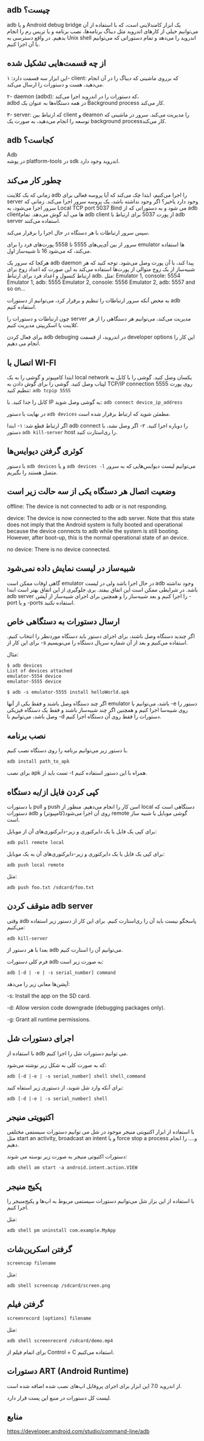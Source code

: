  adb چیست؟
---

adb و یا Android debug bridge
یک ابزار کامندلاینی است، که با استفاده از آن می‌توانیم خیلی از کارهای اندروید مثل دیباگ برنامه‌ها، نصب برنامه و یا تریس رم را انجام بدهیم.
در واقع دسترسی به Unix shell اندروید را می‌دهد و تمام دستوراتی که می‌توانیم با آن اجرا کنیم.


از چه قسمت‌هایی تشکیل شده
---
این ابزار سه قسمت دارد:
۱- client:
که برروی ماشینی که دیباگ را در آن انجام  می‌دهید، هست و دستورات را ارسال می‌کند.

۲- daemon (adbd):
 که دستورات را در اندروید اجرا می‌کند،  
 adbd 
 در همه دستگاه‌ها به عنوان یک 
Background process
کار می‌کند.

۳- server: 
که ارتباط بین client و deamon را مدیریت می‌کند. 
سرور در ماشینی که توسعه را انجام می‌دهید، به صورت یک background processکار می‌کند.


adb کجاست؟
---
Adb  
در پوشه platform-tools در sdk اندروید وجود دارد.


چطور کار می‌کند
---
زمانی که یک کلاینت adb را اجرا می‌کنیم، ابتدا چک می‌کند که آیا پروسه فعالی برای server وجود دارد یاخیر؟ اگر وجود نداشته باشد، یک پروسه سرور اجرا می‌کند.
زمانی که سرور اجرا می‌شود، به 
Local TCP port 5037 
Bind
می شود و به دستوراتی که از 
adb clientها 
می آید گوش می‌دهد.
تمام 
adb client 
از پورت 5037 برای ارتباط با 
adb server
استفاده می‌کنند.

سپس سرور ارتباطات با هر دستگاه در حال اجرا را برقرار می‌کند.

سرور از بین آی‌پی‌های 5555 تا 5558 پورت‌های فرد را برای emulator ها استفاده می‌کند، که می‌شود 16 تا شبیه‌ساز اول.

هرکجا که سرور یک adb daemon پیدا کند، با آن پورت وصل می‌شود. توجه کنید که هر شبیه‌ساز از یک زوج متوالی از پورت‌ها استفاده می‌کند به این صورت که اعداد زوج برای ارتباط کنسول و اعداد فرد برای ارتباط adb. مثل:
Emulator 1, console: 5554
Emulator 1, adb: 5555
Emulator 2, console: 5556
Emulator 2, adb: 5557
and so on...


به محض آنکه سرور ارتباطات را تنظیم و برقرار کرد، می‌توانیم از دستورات adb استفاده کنیم.

چون ارتباطات و دستورات را server مدیریت می‌کند، می‌توانیم هر دستگاهی را از هر کلاینت یا اسکریپتی مدیریت کنیم.


برای فعال کردن adb debuging در اندروید، از قسمت developer options  این کار را انجام می دهیم.

اتصال با WI-FI
---
ابتدا کامپیوتر و گوشی  را به یک local network یکسان وصل کنید.
گوشی را با کابل به لپتاب وصل کنید.
گوشی را برای گوش دادن به TCP/IP connection  روی پورت 5555  تنظیم کنید:
`adb tcpip 5555`

کابل را جدا کنید.
با IP به گوشی وصل شوید:
`adb connect device_ip_address` 

در نهایت با دستور `adb devices`  مطمئن شوید که ارتباط برقرار شده است.

اگر ارتباط قطع شد: 
۱- ابتدا adb connect را دوباره اجرا کنید.
۲- اگر وصل نشد، با دستور `adb kill-server` 
host را ری‌استارت کنید.
 

کوئری گرفتن دیوایس‌ها
---
با دستور 
`adb devices` و یا `adb devices -l`  می‌توانیم لیست دیوایس‌هایی که به سرور متصل هستند را بگیریم.

وضعیت اتصال هر دستگاه یکی از سه حالت زیر است
--- 
offline: The device is not connected to adb or is not responding.

device: The device is now connected to the adb server. Note that this state does not imply that the Android system is fully booted and operational because the device connects to adb while the system is still booting. However, after boot-up, this is the normal operational state of an device.

no device: There is no device connected.

شبیه‌ساز در لیست نمایش داده نمی‌شود
---
گاهی اوقات ممکن است emulator در حال اجرا باشد ولی در لیست adb وجود نداشته باشد. در شرایطی ممکن است این اتفاق بیفتد. بری جلوگیری از این اتفاق بهتر است ابتدا adb server را اجرا کنیم و بعد شبیه‌ساز را  و همچنین برای اجرای شبیه‌ساز از آپشن -port و یا -ports استفاده نکنید.


ارسال دستورات به دستگاهی خاص
---
اگر چندید دستگاه وصل باشند، برای اجرای دستور باید دستگاه موردنظر را انتخاب کنیم.
برای این کار از -s استفاده می‌کنیم و بعد از آن شماره سریال دستگاه را می‌نویسیم. 

مثال:

```shell
$ adb devices
List of devices attached
emulator-5554 device
emulator-5555 device

$ adb -s emulator-5555 install helloWorld.apk
```



اگر چند دستگاه وصل باشند و فقط یکی از آنها emulator باشد، می‌توانیم با -e دستور را روی شبیه‌سا اجرا کنیم و همچنین اگر چند شبیه‌ساز باشند و فقط یک دستگاه فیزیکی وصل باشد، می‌توانیم با -d دستورات را فقط روی آن دستگاه اجرا کنیم.


نصب برنامه 
---
با دستور زیر می‌توانیم برنامه را روی دستگاه نصب کنیم.

```
adb install path_to_apk
```
برای نصب apk  تست باید از -t همراه با این دستور استفاده کنیم.



کپی کردن فایل از/به دستگاه
---
با دستورات pull  و  push اسن کار را انجام می‌دهیم. منظور از local دستگاهی است که دستورات adb روی آن اجرا می‌شود(کامپیوتر) و remote گوشی موبایل یا شبیه ساز است.


برای کپی یک فایل یا یک دایرکتوری و زیر-دایرکتوری‌های آن از موبایل:
```
adb pull remote local
```


برای کپی یک فایل یا یک دایرکتوری و زیر-دایرکتوری‌های آن به یک موبایل:

```
adb push local remote
```

 مثل:

```
adb push foo.txt /sdcard/foo.txt
```


متوقف کردن adb server
---
وقتی adb پاسخگو نیست باید آن را ری‌استارت کنیم. برای این کار از دستور زیر استفاده می‌کنیم:

```
adb kill-server
```

بعدا با هر دستور از adb  می‌توانیم آن را استارت کنیم.





فرم کلی دستورات adb به صورت زیر است:

```
adb [-d | -e | -s serial_number] command
```

آپشن‌ها معانی زیر را می‌دهد:


-s: Install the app on the SD card.

-d: Allow version code downgrade (debugging packages only).

-g: Grant all runtime permissions.


اجرای دستورات شل
---

با استفاده از adb می توانیم دستورات شل را اجرا کنیم.
 
که به صورت کلی به شکل زیر نوشته می‌شود:

```
adb [-d |-e | -s serial_number] shell shell_command
```


برای آنکه وارد شل شوید، از دستوری زیر استفاه کنید:

```
adb [-d |-e | -s serial_number] shell 
```


اکتیویتی منیجر
---

با استفاده از ابزار اکتیویتی منیجر موجود در شل می توانیم دستورات سیستمی مختلفی مثل start an activity, broadcast an intent و یا force stop a process  و.... را انجام دهیم.

دستورات اکتیوتی منیجر به صورت زیر نوسته می شوند:

```
adb shell am start -a android.intent.action.VIEW
```


پکیج منیجر
---

با استفاده از این بزار شل می‌توانیم دستورات سیستمی مربوط به اپ‌ها  و  پکیج‌منیجر را اجرا کنیم.

مثل:

```
adb shell pm uninstall com.example.MyApp
```



گرفتن اسکرین‌شات
---

```
screencap filename
```

مثل:

```
adb shell screencap /sdcard/screen.png
```


گرفتن فیلم
---

```
screenrecord [options] filename
```

 مثل:

```
adb shell screenrecord /sdcard/demo.mp4
```

برای اتمام فیلم از     Control + C     استفاده می‌کنیم.




دستورات ART (Android Runtime)  
---
از اندروید 7.0 این ابزار برای اجرای پروفایل اپ‌های نصب شده اضافه شده است.



لیست کل دستورات در منبع این پست قرار دارد.




منابع
---

https://developer.android.com/studio/command-line/adb


